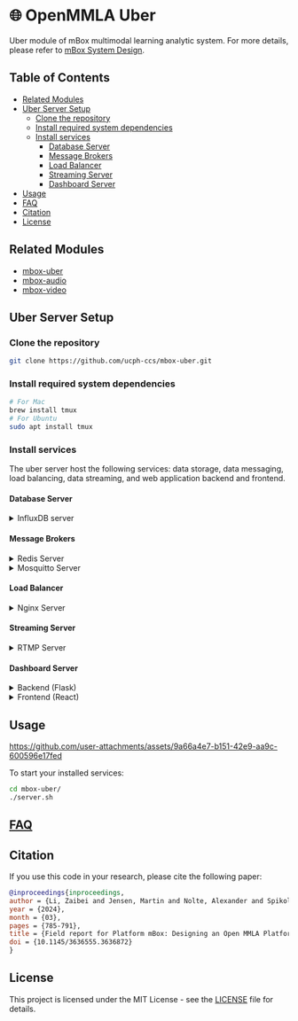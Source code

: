 # 🌐 OpenMMLA Uber

Uber module of mBox multimodal learning analytic system. For more details, please refer
to [mBox System Design](./docs/mbox_system.md).

## Table of Contents

- [Related Modules](#related-modules)
- [Uber Server Setup](#uber-server-setup)
    - [Clone the repository](#clone-the-repository)
    - [Install required system dependencies](#install-required-system-dependencies)
    - [Install services](#install-services)
        - [Database Server](#database-server)
        - [Message Brokers](#message-brokers)
        - [Load Balancer](#load-balancer)
        - [Streaming Server](#streaming-server)
        - [Dashboard Server](#dashboard-server)
- [Usage](#usage)
- [FAQ](#faq)
- [Citation](#citation)
- [License](#license)

## Related Modules

- [mbox-uber](https://github.com/ucph-ccs/mbox-uber)
- [mbox-audio](https://github.com/ucph-ccs/mbox-audio)
- [mbox-video](https://github.com/ucph-ccs/mbox-video)

## Uber Server Setup

### Clone the repository

   ```bash
   git clone https://github.com/ucph-ccs/mbox-uber.git
   ```

### Install required system dependencies

   ```bash
   # For Mac 
   brew install tmux
   # For Ubuntu
   sudo apt install tmux
   ```

### Install services

The uber server host the following services:
data storage, data messaging, load balancing, data streaming, and web application backend and frontend.

#### Database Server

<details>
<summary>InfluxDB server</summary>

Please refer to [InfluxDB.md](./docs/InfluxDB.md) for detailed setup instructions.

```bash
# Start InfluxDB server
influxd
```

</details>

#### Message Brokers

<details>
<summary>Redis Server</summary>

```bash
brew install redis

# Start Redis server in unprotected mode if running on different machines
redis-server --protected-mode no

# for linux
sudo vim /etc/redis/redis.conf
# Add/modify these lines
protected-mode no
```

</details>

<details>
<summary>Mosquitto Server</summary>

```bash
brew install mosquitto

# Edit configuration to listen from all IP addresses
vim /opt/homebrew/etc/mosquitto/mosquitto.conf

# Add/modify these lines
listener 1883 0.0.0.0
allow_anonymous true

# Restart Mosquitto
brew services restart mosquitto
```

</details>

#### Load Balancer

<details>
<summary> Nginx Server </summary>

Please refer to [Nginx Load Balancing](./docs/nginx.md#part-1-load-balancer) for detailed setup
instructions.

</details>

#### Streaming Server

<details>
<summary> RTMP Server </summary>

Please refer to [RTMP configuration](./docs/nginx.md#part-2-rtmp) for detailed setup instructions.

</details>

#### Dashboard Server

<details>
<summary> Backend (Flask) </summary>

1. **Install Conda**
   <details>
   <summary>Conda Installation</summary>

   ```bash
   # For Raspberry Pi
   wget "https://github.com/conda-forge/miniforge/releases/latest/download/Miniforge3-$(uname)-$(uname -m).sh"
   bash Miniforge3-$(uname)-$(uname -m).sh
   
   # For Mac and Linux
   wget "https://repo.anaconda.com/miniconda/Miniconda3-latest-$(uname)-$(uname -m).sh"
   bash Miniconda3-latest-$(uname)-$(uname -m).sh
   ```
   </details>

2. **Set up Conda environment and install dependencies**
   ```bash
   conda create -n uber-server python=3.10.12 -y
   conda activate uber-server
   pip install -r requirements-dashboard.txt
   ```

</details>   

<details>
<summary> Frontend (React) </summary>

1. **Install Node.js and npm**

   Install [Node.js](https://nodejs.org/en/download/package-manager)

2. **Create Next.js project**
   ```bash
   # npx create-next-app@latest next-react-frontend (if not clone from this repo)
   cd next-react-frontend
   ```

3. **Configure Next.js**

   Edit `next.config.js`, replace `uber-server.local` with your `<uber-server-hostname>` or `<uber-server-IP-adrress>`:
   ```javascript
   module.exports = {
     images: {
       remotePatterns: [
         {
           protocol: 'http',
           hostname: 'uber-server.local',
         },
       ],
     },
     async rewrites() {
       return [
         {
           source: '/api/:path*',
           destination: 'http://localhost:5000/api/:path*',
         },
       ];
     },
   };
   ```

4. **Set environment variables**

   Create `.env.local` file in `/next-react-frontend/`, replace `uber-server.local` with your `<uber-server-hostname>`
   or `<uber-server-IP-address>`:
   ```
   NEXT_PUBLIC_SERVER_IP=uber-server.local
   ```
5. **Install dependencies and start the frontend server**
   ```bash
   rm -rf node_modules package-lock.json
   npm cache clean --force
   npm install
   npm run build
   npm run start
   ```
   
</details>

## Usage

https://github.com/user-attachments/assets/9a66a4e7-b151-42e9-aa9c-600596e17fed

To start your installed services:

```bash
cd mbox-uber/
./server.sh
```

## [FAQ](./docs/FAQ.md)

## Citation

If you use this code in your research, please cite the following paper:

```bibtex
@inproceedings{inproceedings,
author = {Li, Zaibei and Jensen, Martin and Nolte, Alexander and Spikol, Daniel},
year = {2024},
month = {03},
pages = {785-791},
title = {Field report for Platform mBox: Designing an Open MMLA Platform},
doi = {10.1145/3636555.3636872}
}
```

## License

This project is licensed under the MIT License - see the [LICENSE](LICENSE) file for details.
